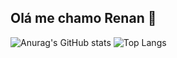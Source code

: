 ## Olá me chamo Renan 👋


![Anurag's GitHub stats](https://github-readme-stats.vercel.app/api?username=RenanSsilva1&show_icons=true&theme=midnight-purple)
![Top Langs](https://github-readme-stats.vercel.app/api/top-langs/?username=RenanSsilva1&hide_progress=true)


